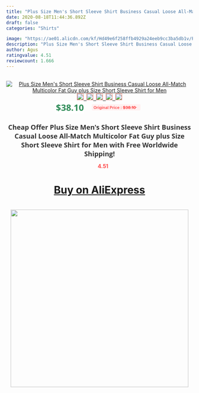 ```yaml
---
title: "Plus Size Men's Short Sleeve Shirt Business Casual Loose All-Match Multicolor Fat Guy plus Size Short Sleeve Shirt for Men"
date: 2020-08-18T11:44:36.892Z
draft: false
categories: "Shirts"

image: "https://ae01.alicdn.com/kf/Hd49e6f258ffb4929a24eeb9cc3ba5db1v/Plus-Size-Men-s-Short-Sleeve-Shirt-Business-Casual-Loose-All-Match-Multicolor-Fat-Guy-plus.jpg"
description: "Plus Size Men's Short Sleeve Shirt Business Casual Loose All-Match Multicolor Fat Guy plus Size Short Sleeve Shirt for Men"
author: Agus
ratingvalue: 4.51
reviewcount: 1.666
---
```

<br>
<div style="text-align: center;">
<a href="https://s.click.aliexpress.com/e/_9iTYAv" target="_blank" rel="nofollow noopener noreferrer"><img alt="Plus Size Men's Short Sleeve Shirt Business Casual Loose All-Match Multicolor Fat Guy plus Size Short Sleeve Shirt for Men" class="magnifier-image" src="https://ae01.alicdn.com/kf/Hd49e6f258ffb4929a24eeb9cc3ba5db1v/Plus-Size-Men-s-Short-Sleeve-Shirt-Business-Casual-Loose-All-Match-Multicolor-Fat-Guy-plus.jpg_640x640.jpg">
<br>
<img style="border:1px solid salmon" src="https://ae01.alicdn.com/kf/Hd49e6f258ffb4929a24eeb9cc3ba5db1v/Plus-Size-Men-s-Short-Sleeve-Shirt-Business-Casual-Loose-All-Match-Multicolor-Fat-Guy-plus.jpg_120x120.jpg">&nbsp;&nbsp;<img style="border:1px solid salmon" src="https://ae01.alicdn.com/kf/H2b7ac9a67a8c454586e6730d9080c34f6/Plus-Size-Men-s-Short-Sleeve-Shirt-Business-Casual-Loose-All-Match-Multicolor-Fat-Guy-plus.jpg_120x120.jpg">&nbsp;&nbsp;<img style="border:1px solid salmon" src="https://ae01.alicdn.com/kf/H1b1e898eb8ca4a11a05b7d2c35d0a265s/Plus-Size-Men-s-Short-Sleeve-Shirt-Business-Casual-Loose-All-Match-Multicolor-Fat-Guy-plus.jpg_120x120.jpg">&nbsp;&nbsp;<img style="border:1px solid salmon" src="https://ae01.alicdn.com/kf/H5a08439e52dc4f4396561a09772d0cb1Z/Plus-Size-Men-s-Short-Sleeve-Shirt-Business-Casual-Loose-All-Match-Multicolor-Fat-Guy-plus.jpg_120x120.jpg">&nbsp;&nbsp;<img style="border:1px solid salmon" src="https://ae01.alicdn.com/kf/H16e80623e1234170bbc8b3c711b2170du/Plus-Size-Men-s-Short-Sleeve-Shirt-Business-Casual-Loose-All-Match-Multicolor-Fat-Guy-plus.jpg_120x120.jpg"></a></div><br0>
<div style="text-align: center;"><span style="background-color: white; border: 0px; box-sizing: border-box; color: seagreen; display: inline-block; font-family: &quot;open sans&quot; , &quot;arial&quot; , &quot;helvetica&quot; , sans-serif , &quot;heiti&quot;; font-size: 24px; font-stretch: inherit; font-weight: 700; line-height: inherit; margin: 0px 10px 0px 0px; padding: 0px; vertical-align: middle;">$38.10 </span>
<span style="background: rgb(255 , 241 , 241); border-radius: 3px; border: 0px; box-sizing: border-box; color: #ff4747; display: inline-block; font-family: inherit; font-size: 12px; font-stretch: inherit; font-style: inherit; font-variant: inherit; font-weight: 600; line-height: inherit; margin: 0px; padding: 2px 5px; transform: scale(0.9); vertical-align: middle;">Original Price : <b style="text-decoration: line-through;">$38.10 </b> &nbsp;&nbsp;</span></div>
<h1 style="color: #333333; display: inline-block; font-family: &quot;open sans&quot; , &quot;arial&quot; , &quot;helvetica&quot; , sans-serif , &quot;heiti&quot;; font-size: 18px; font-stretch: inherit; font-weight: 700; text-align: center;">Cheap Offer Plus Size Men's Short Sleeve Shirt Business Casual Loose All-Match Multicolor Fat Guy plus Size Short Sleeve Shirt for Men with Free Worldwide Shipping!</h1>
<div style="color: #ff4747; text-align: center;">
<img src="https://4.bp.blogspot.com/-M0ZcTcb-5uY/XleCXlxnR4I/AAAAAAAAAEc/OrjgMkXV1oMQFaCRZj5HQwOCBcu3w1FegCPcBGAYYCw/s1600/star.png" style="height: 15px;">&nbsp;<b>4.51</b></div>
<div class="button_cont" align="center"><a class="buynow_a" href="https://s.click.aliexpress.com/e/_9iTYAv" target="_blank" rel="nofollow noopener noreferrer"><H1>Buy on AliExpress</H1></a></div><br>
<div class="separator" style="clear: both; text-align: center;">
<img src="https://lh3.googleusercontent.com/-pTy5HemUv9M/XlePHvY0dAI/AAAAAAAAAE4/0nX5iRUoIWY8eMW9Dpxeirr157OZliDIgCLcBGAsYHQ/s1600/badge.gif" width="480">
</div>

